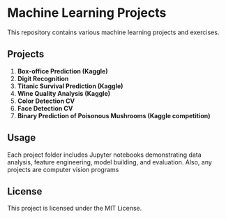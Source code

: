# Machine Learning Projects
This repository contains various machine learning projects and exercises.

## Projects

1. **Box-office Prediction (Kaggle)**
2. **Digit Recognition**
3. **Titanic Survival Prediction (Kaggle)**
4. **Wine Quality Analysis (Kaggle)**
5. **Color Detection CV**
6. **Face Detection CV**
7. **Binary Prediction of Poisonous Mushrooms (Kaggle competition)**

## Usage
Each project folder includes Jupyter notebooks demonstrating data analysis, feature engineering, model building, and evaluation.
Also, any projects are computer vision programs
## License
This project is licensed under the MIT License.